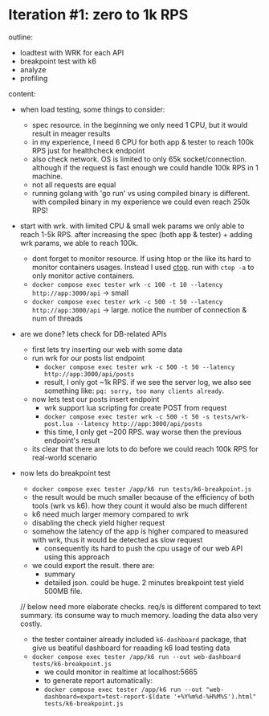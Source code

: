 # Iteration #1: zero to 1k RPS
outline:
- loadtest with WRK for each API
- breakpoint test with k6
- analyze
- profiling

content:
- when load testing, some things to consider:
  - spec resource. in the beginning we only need 1 CPU, but it would result in meager results
  - in my experience, I need 6 CPU for both app & tester to reach 100k RPS just for healthcheck endpoint
  - also check network. OS is limited to only 65k socket/connection. although if the request is fast enough we could handle 100k RPS in 1 machine.
  - not all requests are equal
  - running golang with 'go run' vs using compiled binary is different. with compiled binary in my experience we could even reach 250k RPS!
- start with wrk. with limited CPU & small wek params we only able to reach 1-5k RPS. after increasing the spec (both app & tester) + adding wrk params, we able to reach 100k.
  - dont forget to monitor resource. If using htop or the like its hard to monitor containers usages. Instead I used [ctop](https://github.com/bcicen/ctop). run with `ctop -a` to only monitor active containers.
  - `docker compose exec tester wrk -c 100 -t 10 --latency http://app:3000/api` -> small
  - `docker compose exec tester wrk -c 500 -t 50 --latency http://app:3000/api` -> large. notice the number of connection & num of threads
- are we done? lets check for DB-related APIs
  - first lets try inserting our web with some data
  - run wrk for our posts list endpoint
    - `docker compose exec tester wrk -c 500 -t 50 --latency http://app:3000/api/posts`
    - result, I only got ~1k RPS. if we see the server log, we also see something like: `pq: sorry, too many clients already`.
  - now lets test our posts insert endpoint
    - wrk support lua scripting for create POST from request
    - `docker compose exec tester wrk -c 500 -t 50 -s tests/wrk-post.lua --latency http://app:3000/api/posts`
    - this time, I only get ~200 RPS. way worse then the previous endpoint's result
  - its clear that there are lots to do before we could reach 100k RPS for real-world scenario
- now lets do breakpoint test
  - `docker compose exec tester /app/k6 run tests/k6-breakpoint.js`
  - the result would be much smaller because of the efficiency of both tools (wrk vs k6). how they count it would also be much different
  - k6 need much larger memory compared to wrk
  - disabling the check yield higher request
  - somehow the latency of the app is higher compared to measured with wrk, thus it would be detected as slow request
    - consequently its hard to push the cpu usage of our web API using this approach
  - we could export the result. there are:
    - summary
    - detailed json. could be huge. 2 minutes breakpoint test yield 500MB file.

  // below need more elaborate checks. req/s is different compared to text summary. its consume way to much memory. loading the data also very costly.
  - the tester container already included `k6-dashboard` package, that give us beatiful dashboard for reaading k6 load testing data
  - `docker compose exec tester /app/k6 run --out web-dashboard tests/k6-breakpoint.js`
    - we could monitor in realtime at localhost:5665
    - to generate report automatically:
    - `docker compose exec tester /app/k6 run --out "web-dashboard=export=test-report-$(date '+%Y%m%d-%H%M%S').html" tests/k6-breakpoint.js`




